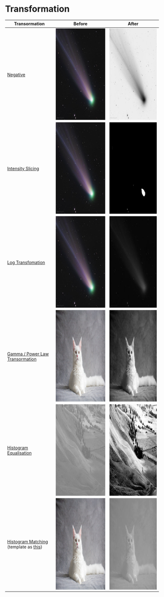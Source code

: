 # Transformation
| Transormation | Before | After |
|---------------|--------|-------|
| [Negative](https://github.com/TheNova22/Digital-Image-Processing/blob/main/Transformation/imageNegative.ipynb) | <img src="https://github.com/TheNova22/Digital-Image-Processing/blob/main/Transformation/images/comet.jpeg" width="400" height="300"> | <img src="https://github.com/TheNova22/Digital-Image-Processing/blob/main/Transformation/images/nega.jpeg" width="400" height="300"> | 
| [Intensity Slicing](https://github.com/TheNova22/Digital-Image-Processing/blob/main/Transformation/intensitySlice.ipynb) | <img src="https://github.com/TheNova22/Digital-Image-Processing/blob/main/Transformation/images/comet.jpeg" width="400" height="300"> | <img src="https://github.com/TheNova22/Digital-Image-Processing/blob/main/Transformation/images/inten.jpeg" width="400" height="300"> | 
| [Log Transfomation](https://github.com/TheNova22/Digital-Image-Processing/blob/main/Transformation/logTransform.ipynb) | <img src="https://github.com/TheNova22/Digital-Image-Processing/blob/main/Transformation/images/comet.jpeg" width="400" height="300"> | <img src="https://github.com/TheNova22/Digital-Image-Processing/blob/main/Transformation/images/log.jpeg" width="400" height="300"> | 
| [Gamma / Power Law Transormation](https://github.com/TheNova22/Digital-Image-Processing/blob/main/Transformation/gammaTransform.ipynb) | <img src="https://github.com/TheNova22/Digital-Image-Processing/blob/main/Transformation/images/cat.jpeg" width="400" height="300"> | <img src="https://github.com/TheNova22/Digital-Image-Processing/blob/main/Transformation/images/gamma.jpeg" width="400" height="300"> | 
| [Histogram Equalisation](https://github.com/TheNova22/Digital-Image-Processing/blob/main/Transformation/histogramEqualisation.ipynb) | <img src="https://github.com/TheNova22/Digital-Image-Processing/blob/main/Transformation/images/histo.jpeg" width="400" height="300"> | <img src="https://github.com/TheNova22/Digital-Image-Processing/blob/main/Transformation/images/finHisto.jpeg" width="400" height="300"> | 
| [Histogram Matching](https://github.com/TheNova22/Digital-Image-Processing/blob/main/Transformation/histogramMatching.ipynb) <br> (template as [this](https://github.com/TheNova22/Digital-Image-Processing/blob/main/Transformation/images/histo.jpeg)) | <img src="https://github.com/TheNova22/Digital-Image-Processing/blob/main/Transformation/images/cat.jpeg" width="400" height="300"> | <img src="https://github.com/TheNova22/Digital-Image-Processing/blob/main/Transformation/images/match.jpeg" width="400" height="300"> |
